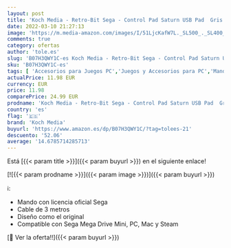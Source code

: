 ```yaml
---
layout: post
title: 'Koch Media - Retro-Bit Sega - Control Pad Saturn USB Pad  Gris [Sega Saturn]'
date: 2022-03-10 21:27:13
image: 'https://m.media-amazon.com/images/I/51LjcKafW7L._SL500_._SL400_.jpg'
comments: true
category: ofertas
author: 'tole.es'
slug: 'B07H3QWY1C-es Koch Media - Retro-Bit Sega - Control Pad Saturn USB Pad...'
sku: 'B07H3QWY1C-es'
tags: [ 'Accesorios para Juegos PC','Juegos y Accesorios para PC','Mandos de juego para PC','Mandos para PC','Videojuegos','koch media','sega', ]
actualPrice: 11.98 EUR
currency: EUR
price: 11.98
comparePrice: 24.99 EUR
prodname: 'Koch Media - Retro-Bit Sega - Control Pad Saturn USB Pad  Gris [Sega Saturn]'
country: 'es'
flag: '🇪🇸'
brand: 'Koch Media'
buyurl: 'https://www.amazon.es/dp/B07H3QWY1C/?tag=tolees-21'
descuento: '52.06'
average: '14.6785714285713'
---
```


Está [{{< param title >}}]({{< param buyurl >}}) en el siguiente enlace!

[![{{< param prodname >}}]({{< param image >}})]({{< param buyurl >}})

ℹ️:

- Mando con licencia oficial Sega
- Cable de 3 metros
- Diseño como el original
- Compatible con Sega Mega Drive Mini, PC, Mac y Steam

[🛒 Ver la oferta!!]({{< param buyurl >}})

